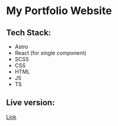 <h1>My Portfolio Website</h1>
<h2>Tech Stack:</h2>
<ul>
    <li>Astro</li>
    <li>React (for single component)</li>
    <li>SCSS</li>
    <li>CSS</li>
    <li>HTML</li>
    <li>JS</li>
    <li>TS</li>
</ul>
<h2>Live version:</h2>
<a href="portfolio-new-three-theta.vercel.app">Link</a>
